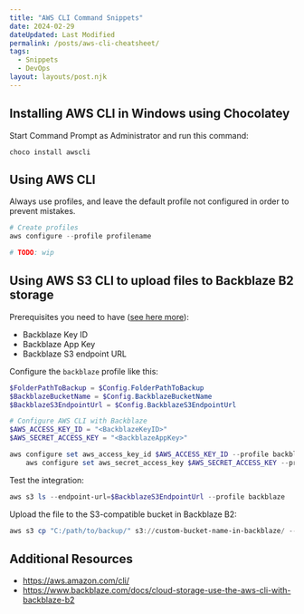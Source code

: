 ```yaml
---
title: "AWS CLI Command Snippets"
date: 2024-02-29
dateUpdated: Last Modified
permalink: /posts/aws-cli-cheatsheet/
tags:
  - Snippets
  - DevOps
layout: layouts/post.njk
---
```


## Installing AWS CLI in Windows using Chocolatey

Start Command Prompt as Administrator and run this command:
```
choco install awscli
```

## Using AWS CLI

Always use profiles, and leave the default profile not configured in order to prevent mistakes.

```powershell
# Create profiles
aws configure --profile profilename

# TODO: wip
```

## Using AWS S3 CLI to upload files to Backblaze B2 storage

Prerequisites you need to have ([see here more](https://www.backblaze.com/docs/cloud-storage-use-the-aws-cli-with-backblaze-b2)):
- Backblaze Key ID
- Backblaze App Key
- Backblaze S3 endpoint URL

Configure the `backblaze` profile like this:
```powershell
$FolderPathToBackup = $Config.FolderPathToBackup
$BackblazeBucketName = $Config.BackblazeBucketName
$BackblazeS3EndpointUrl = $Config.BackblazeS3EndpointUrl

# Configure AWS CLI with Backblaze
$AWS_ACCESS_KEY_ID = "<BackblazeKeyID>"
$AWS_SECRET_ACCESS_KEY = "<BackblazeAppKey>"

aws configure set aws_access_key_id $AWS_ACCESS_KEY_ID --profile backblaze; `
    aws configure set aws_secret_access_key $AWS_SECRET_ACCESS_KEY --profile backblaze
```

Test the integration:
```powershell
aws s3 ls --endpoint-url=$BackblazeS3EndpointUrl --profile backblaze
```

Upload the file to the S3-compatible bucket in Backblaze B2:
```powershell
aws s3 cp "C:/path/to/backup/" s3://custom-bucket-name-in-backblaze/ --recursive --profile backblaze --endpoint-url=$BackblazeS3EndpointUrl
```

## Additional Resources

- https://aws.amazon.com/cli/
- https://www.backblaze.com/docs/cloud-storage-use-the-aws-cli-with-backblaze-b2

